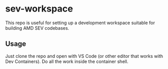 # sev-workspace

This repo is useful for setting up a development workspace suitable
for building AMD SEV codebases.

## Usage

Just clone the repo and open with VS Code (or other editor that works with
Dev Containers).
Do all the work inside the container shell.
